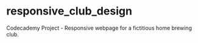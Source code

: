 # responsive_club_design
Codecademy Project - 
Responsive webpage for a fictitious home brewing club.  
